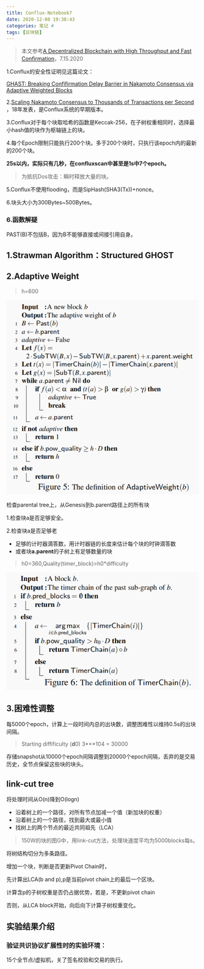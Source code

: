 ```yaml
---
title: Conflux-Notebook7
date: 2020-12-08 19:38:43
categories: 笔记 #
tags: [区块链]
---
```


> 本文参考[A Decentralized Blockchain with High Throughput and Fast Confirmation](https://www.usenix.org/conference/atc20/presentation/li-chenxing)，7.15.2020

1.Conflux的安全性证明见这篇论文：

[GHAST: Breaking Confifirmation Delay Barrier in Nakamoto Consensus via Adaptive Weighted Blocks](https://arxiv.org/abs/2006.01072)

2.[Scaling Nakamoto Consensus to Thousands of Transactions per Second](https://arxiv.org/pdf/1805.03870)  ，18年发表，是Conflux系统的早期版本。

3.Conflux对于每个块取哈希的函数是Keccak-256，在子树权重相同时，选择最小hash值的块作为枢轴链上的块。

4.每个Epoch限制只能执行200个块。多于200个块时，只执行该epoch内的最新的200个块。

**25s以内，实际只有几秒，在confluxscan中甚至是1s中7个epoch。**

> 为抵抗Dos攻击：瞬时释放大量的块。

5.Conflux不使用flooding，而是SipHash(SHA3(Tx))+nonce。

6.块头大小为300Bytes~500Bytes。

### 6.函数解疑

PAST(B)不包括B，因为B不能够直接或间接引用自身。

## 1.Strawman Algorithm：Structured GHOST





## 2.Adaptive Weight

> h=600

![image-20201209011103872](Conflux-Notebook7/image-20201209011103872.png)



检查parental tree上，从Genesis到b.parent路径上的所有块

1.检查块a是否足够安全。

2.检查块a是否足够老

- 足够的计时器滴答数，用计时器链的长度来估计每个块的时钟滴答数
- 或者块**a.parent**的子树上有足够数量的块

> h0=360,Quality(timer_block)>h0*difficulty

![image-20201209020602037](Conflux-Notebook7/image-20201209020602037.png)

## 3.困难性调整

每5000个epoch，计算上一段时间内总的出块数，调整困难性以维持0.5s的出块间隔。

> Starting diffificulty (**d**0) 3*×*104 = 30000

存储snapshot从10000个epoch间隔调整到20000个epoch间隔，丢弃的是交易历史，全节点保留这些块的块头。

## link-cut tree

将处理时间从O(n)降到O(logn)

- 沿着树上的一个路径，对所有节点加减一个值（新加块的权重）
- 沿着树上的一个路径，找到最大或最小值
- 找树上的两个节点的最近共同祖先（LCA）

> 150W的块的图G中，用link-cut方法，处理块速度平均为5000blocks每s。

将树结构切分为多条路径。

增加一个块，判断是否更新Pivot Chain时，

先计算出LCA(b and p),p是当前pivot chain上的最后一个区块。

计算含p的子树权重是否仍占据优势，若是，不更新pivot chain

否则，从LCA block开始，向后向下计算子树权重变化。





## 实验结果介绍

### 验证共识协议扩展性时的实验环境：

15个全节点/虚拟机，关了签名校验和交易的执行。
